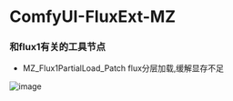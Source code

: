 # ComfyUI-FluxExt-MZ

### 和flux1有关的工具节点

+ MZ_Flux1PartialLoad_Patch flux分层加载,缓解显存不足

![image](https://github.com/user-attachments/assets/dc80f3c7-a17b-43c5-9db8-ac576592a188)
